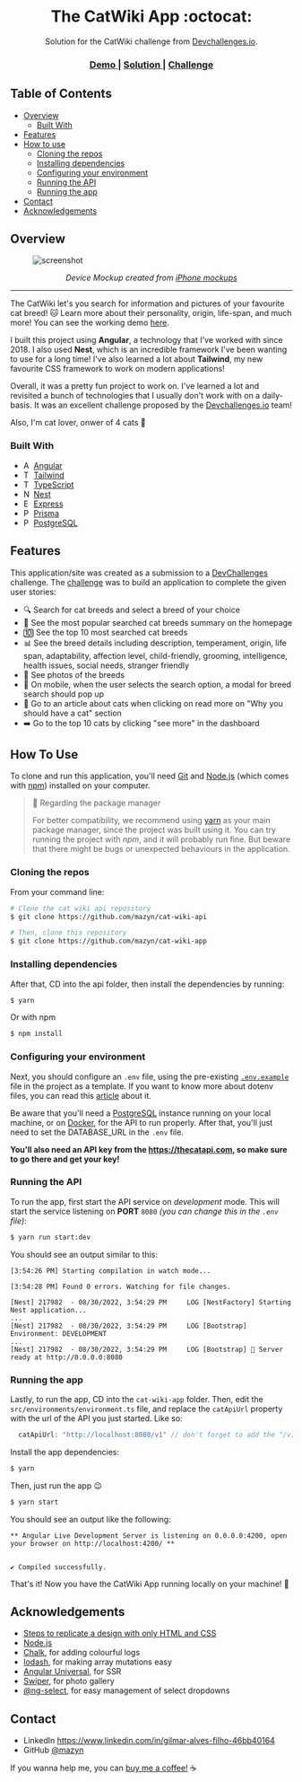 <!-- Please update value in the {}  -->

<h1 align="center">The CatWiki App :octocat:</h1>

<div align="center">
   Solution for the CatWiki challenge from <a href="http://devchallenges.io" target="_blank">Devchallenges.io</a>.
</div>

<div align="center">
  <h3>
    <a href="https://cat-wiki-mazyn.herokuapp.com">
      Demo
    </a>
    <span> | </span>
    <a href="https://github.com/mazyn/cat-wiki-app">
      Solution
    </a>
    <span> | </span>
    <a href="https://devchallenges.io/challenges/f4NJ53rcfgrP6sBMD2jt">
      Challenge
    </a>
  </h3>
</div>

<!-- TABLE OF CONTENTS -->

## Table of Contents

- [Overview](#overview)
  - [Built With](#built-with)
- [Features](#features)
- [How to use](#how-to-use)
  - [Cloning the repos](#cloning-the-repos)
  - [Installing dependencies](#installing-dependencies)
  - [Configuring your environment](#configuring-your-environment)
  - [Running the API](#running-the-api)
  - [Running the app](#running-the-app)
- [Contact](#contact)
- [Acknowledgements](#acknowledgements)

<!-- OVERVIEW -->

## Overview

<figure>

![screenshot](https://i.imgur.com/J49uVwt.png)

<p align="center">
  <i>Device Mockup created from <a href="https://deviceframes.com/templates/iphone-13">iPhone mockups</a></i>
</p>

</figure>

---

The CatWiki let's you search for information and pictures of your favourite cat breed! 🐱 Learn more about their personality, origin, life-span, and much more! You can see the working demo [here](https://cat-wiki-mazyn.herokuapp.com).

I built this project using **Angular**, a technology that I've worked with since 2018. I also used **Nest**, which is an incredible framework I've been wanting to use for a long time! I've also learned a lot about **Tailwind**, my new favourite CSS framework to work on modern applications!

Overall, it was a pretty fun project to work on. I've learned a lot and revisited a bunch of technologies that I usually don't work with on a daily-basis. It was an excellent challenge proposed by the [Devchallenges.io](https://devchallenges.io) team!

Also, I'm cat lover, onwer of 4 cats 🤎

### Built With

<!-- This section should list any major frameworks that you built your project using. Here are a few examples.-->

- <img src="https://angular.io/assets/images/favicons/favicon.ico" alt="Angular logo" width="14" height="14" /> [Angular](https://angular.io)
- <img src="https://camo.githubusercontent.com/37368c07ba573d5b2ecc8b6b724e847541a281c0fc135ee41fdd4aae61cda243/68747470733a2f2f75706c6f61642e77696b696d656469612e6f72672f77696b6970656469612f636f6d6d6f6e732f642f64352f5461696c77696e645f4353535f4c6f676f2e737667" alt="Tailwind logo" width="14" height="14" /> [Tailwind](https://tailwindcss.com)
- <img src="https://www.typescriptlang.org/favicon-32x32.png?v=8944a05a8b601855de116c8a56d3b3ae" alt="TypeScript logo" width="14" height="14" /> [TypeScript](https://www.typescriptlang.org)
- <img src="https://nestjs.com/apple-touch-icon.50147714.png" alt="Nest logo" width="14" height="14" /> [Nest](https://nestjs.com)
- <img src="https://expressjs.com/images/favicon.png" alt="Express logo" width="14" height="14" /> [Express](https://expressjs.com)
- <img src="https://www.prisma.io/images/favicon-16x16.png" alt="Prisma logo" width="14" height="14" /> [Prisma](https://www.prisma.io)
- <img src="https://www.postgresql.org/favicon.ico" alt="PostgreSQL logo"  width="14" height="14" /> [PostgreSQL](https://www.postgresql.org)

## Features

<!-- List the features of your application or follow the template. Don't share the figma file here :) -->

This application/site was created as a submission to a [DevChallenges](https://devchallenges.io/challenges) challenge. The [challenge](https://devchallenges.io/challenges/f4NJ53rcfgrP6sBMD2jt) was to build an application to complete the given user stories:

* 🔍 Search for cat breeds and select a breed of your choice
* 🥳 See the most popular searched cat breeds summary on the homepage
* 🔟 See the top 10 most searched cat breeds
* 📊 See the breed details including description, temperament, origin, life span, adaptability, affection level, child-friendly, grooming, intelligence, health issues, social needs, stranger friendly
* 📸 See photos of the breeds
* 📱 On mobile, when the user selects the search option, a modal for breed search should pop up
* 🔗 Go to an article about cats when clicking on read more on "Why you should have a cat" section
* ➡️ Go to the top 10 cats by clicking "see more" in the dashboard

## How To Use

<!-- Example: -->

To clone and run this application, you'll need [Git](https://git-scm.com) and [Node.js](https://nodejs.org/en/download) (which comes with [npm](http://npmjs.com)) installed on your computer.

> 🧶 Regarding the package manager
> 
> For better compatibility, we recommend using [yarn](https://yarnpkg.com) as your main package manager, since the project was built using it. You can try running the project with _npm_, and it will probably run fine. But beware that there might be bugs or unexpected behaviours in the application.

### Cloning the repos

From your command line:
```bash
# Clone the cat wiki api repository
$ git clone https://github.com/mazyn/cat-wiki-api

# Then, clone this repository
$ git clone https://github.com/mazyn/cat-wiki-app
```

### Installing dependencies

After that, CD into the api folder, then install the dependencies by running:
```bash
$ yarn
```

Or with npm
```bash
$ npm install
```

### Configuring your environment

Next, you should configure an `.env` file, using the pre-existing [`.env.example`](https://github.com/mazyn/cat-wiki-api/blob/master/.env.example) file in the project as a template. If you want to know more about dotenv files, you can read this [article](https://www.codementor.io/@parthibakumarmurugesan/what-is-env-how-to-set-up-and-run-a-env-file-in-node-1pnyxw9yxj) about it.

Be aware that you'll need a [PostgreSQL](https://www.postgresql.org) instance running on your local machine, or on [Docker](https://www.docker.com), for the API to run properly. After that, you'll just need to set the DATABASE_URL in the `.env` file.

**You'll also need an API key from the https://thecatapi.com, so make sure to go there and get your key!**

### Running the API

To run the app, first start the API service on _development_ mode. This will start the service listening on **PORT** `8080` _(you can change this in the `.env` file)_:
```bash
$ yarn run start:dev
```

You should see an output similar to this:
```
[3:54:26 PM] Starting compilation in watch mode...

[3:54:28 PM] Found 0 errors. Watching for file changes.

[Nest] 217982  - 08/30/2022, 3:54:29 PM     LOG [NestFactory] Starting Nest application...
...
[Nest] 217982  - 08/30/2022, 3:54:29 PM     LOG [Bootstrap] Environment: DEVELOPMENT
...
[Nest] 217982  - 08/30/2022, 3:54:29 PM     LOG [Bootstrap] 🚀 Server ready at http://0.0.0.0:8080
```

### Running the app

Lastly, to run the app, CD into the `cat-wiki-app` folder. Then, edit the `src/environments/environment.ts` file, and replace the `catApiUrl` property with the url of the API you just started. Like so:

```js
  catApiUrl: "http://localhost:8080/v1" // don't forget to add the "/v1" at the end!
```

Install the app dependencies:
```bash
$ yarn
```

Then, just run the app 😉
```bash
$ yarn start
```

You should see an output like the following:
```
** Angular Live Development Server is listening on 0.0.0.0:4200, open your browser on http://localhost:4200/ **


✔ Compiled successfully.
```

That's it! Now you have the CatWiki App running locally on your machine! 🥳

## Acknowledgements

<!-- This section should list any articles or add-ons/plugins that helps you to complete the project. This is optional but it will help you in the future. For example: -->

- [Steps to replicate a design with only HTML and CSS](https://devchallenges-blogs.web.app/how-to-replicate-design/)
- [Node.js](https://nodejs.org/)
- [Chalk](https://www.npmjs.com/package/chalk), for adding colourful logs
- [lodash](https://www.npmjs.com/package/lodash), for making array mutations easy
- [Angular Universal](https://github.com/angular/universal), for SSR
- [Swiper](https://www.npmjs.com/package/swiper), for photo gallery
- [@ng-select](https://www.npmjs.com/package/@ng-select/ng-select), for easy management of select dropdowns

## Contact

- LinkedIn https://www.linkedin.com/in/gilmar-alves-filho-46bb40164
- GitHub [@mazyn](https://github.com/mazyn)

If you wanna help me, you can [buy me a coffee!](https://www.buymeacoffee.com/gilmar.filho) ☕
